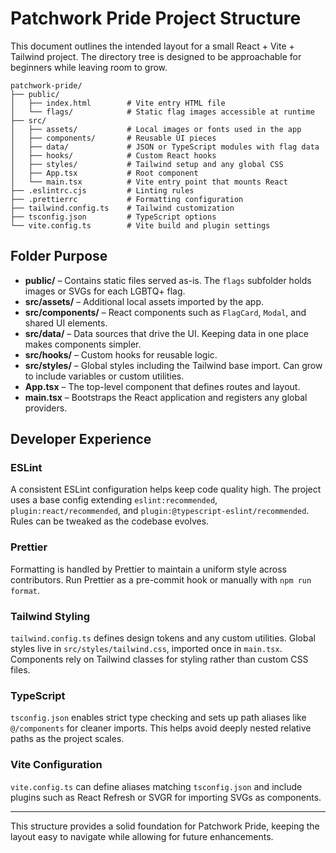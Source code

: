 # Patchwork Pride Project Structure

This document outlines the intended layout for a small React + Vite + Tailwind project. The directory tree is designed to be approachable for beginners while leaving room to grow.

```
patchwork-pride/
├── public/
│   ├── index.html        # Vite entry HTML file
│   └── flags/            # Static flag images accessible at runtime
├── src/
│   ├── assets/           # Local images or fonts used in the app
│   ├── components/       # Reusable UI pieces
│   ├── data/             # JSON or TypeScript modules with flag data
│   ├── hooks/            # Custom React hooks
│   ├── styles/           # Tailwind setup and any global CSS
│   ├── App.tsx           # Root component
│   └── main.tsx          # Vite entry point that mounts React
├── .eslintrc.cjs         # Linting rules
├── .prettierrc           # Formatting configuration
├── tailwind.config.ts    # Tailwind customization
├── tsconfig.json         # TypeScript options
└── vite.config.ts        # Vite build and plugin settings
```

## Folder Purpose

- **public/** – Contains static files served as-is. The `flags` subfolder holds images or SVGs for each LGBTQ+ flag.
- **src/assets/** – Additional local assets imported by the app.
- **src/components/** – React components such as `FlagCard`, `Modal`, and shared UI elements.
- **src/data/** – Data sources that drive the UI. Keeping data in one place makes components simpler.
- **src/hooks/** – Custom hooks for reusable logic.
- **src/styles/** – Global styles including the Tailwind base import. Can grow to include variables or custom utilities.
- **App.tsx** – The top-level component that defines routes and layout.
- **main.tsx** – Bootstraps the React application and registers any global providers.

## Developer Experience

### ESLint
A consistent ESLint configuration helps keep code quality high. The project uses a base config extending `eslint:recommended`, `plugin:react/recommended`, and `plugin:@typescript-eslint/recommended`. Rules can be tweaked as the codebase evolves.

### Prettier
Formatting is handled by Prettier to maintain a uniform style across contributors. Run Prettier as a pre-commit hook or manually with `npm run format`.

### Tailwind Styling
`tailwind.config.ts` defines design tokens and any custom utilities. Global styles live in `src/styles/tailwind.css`, imported once in `main.tsx`. Components rely on Tailwind classes for styling rather than custom CSS files.

### TypeScript
`tsconfig.json` enables strict type checking and sets up path aliases like `@/components` for cleaner imports. This helps avoid deeply nested relative paths as the project scales.

### Vite Configuration
`vite.config.ts` can define aliases matching `tsconfig.json` and include plugins such as React Refresh or SVGR for importing SVGs as components.

---
This structure provides a solid foundation for Patchwork Pride, keeping the layout easy to navigate while allowing for future enhancements.
